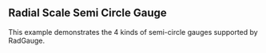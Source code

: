 ## Radial Scale Semi Circle Gauge
This example demonstrates the 4 kinds of semi-circle gauges supported by RadGauge.

[//]: <keywords: radsemicirclenorthgauge, semicirclenorthscale, needle, pinpoint, radsemicirclesouthgauge, semicirclesouthscale, radsemicircleeastgauge, semicircleeastscale, radsemicirclewestgauge, semicirclewestscale>